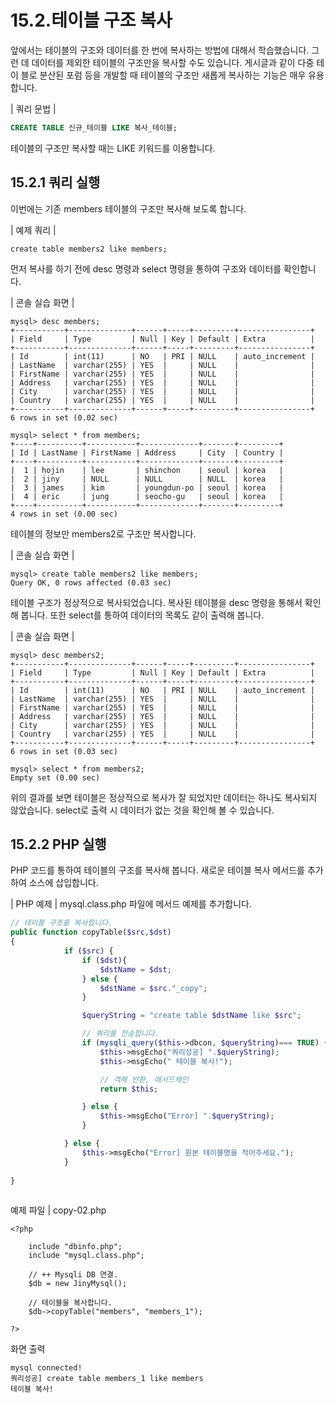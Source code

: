# 15.2.테이블 구조 복사 
앞에서는 테이블의 구조와 데이터를 한 번에 복사하는 방법에 대해서 학습했습니다. 그런 데 데이터를 제외한 테이블의 구조만을 복사할 수도 있습니다. 게시글과 같이 다중 테이 블로 분산된 포럼 등을 개발할 때 테이블의 구조만 새롭게 복사하는 기능은 매우 유용합니다.  

| 쿼리 문법 | 
```sql
CREATE TABLE 신규_테이블 LIKE 복사_테이블; 
```

테이블의 구조만 복사할 때는 LIKE 키워드를 이용합니다. 

## 15.2.1 쿼리 실행 
이번에는 기존 members 테이블의 구조만 복사해 보도록 합니다.  

| 예제 쿼리 | 
```
create table members2 like members; 
```

먼저 복사를 하기 전에 desc 명령과 select 명령을 통하여 구조와 데이터를 확인합니다. 

| 콘솔 실습 화면 | 
```
mysql> desc members;
+-----------+--------------+------+-----+---------+----------------+
| Field     | Type         | Null | Key | Default | Extra          |
+-----------+--------------+------+-----+---------+----------------+
| Id        | int(11)      | NO   | PRI | NULL    | auto_increment |
| LastName  | varchar(255) | YES  |     | NULL    |                |
| FirstName | varchar(255) | YES  |     | NULL    |                |
| Address   | varchar(255) | YES  |     | NULL    |                |
| City      | varchar(255) | YES  |     | NULL    |                |
| Country   | varchar(255) | YES  |     | NULL    |                |
+-----------+--------------+------+-----+---------+----------------+
6 rows in set (0.02 sec)

mysql> select * from members;
+----+----------+-----------+-------------+-------+---------+
| Id | LastName | FirstName | Address     | City  | Country |
+----+----------+-----------+-------------+-------+---------+
|  1 | hojin    | lee       | shinchon    | seoul | korea   |
|  2 | jiny     | NULL      | NULL        | NULL  | korea   |
|  3 | james    | kim       | youngdun-po | seoul | korea   |
|  4 | eric     | jung      | seocho-gu   | seoul | korea   |
+----+----------+-----------+-------------+-------+---------+
4 rows in set (0.00 sec)

```

테이블의 정보만 members2로 구조만 복사합니다. 

| 콘솔 실습 화면 | 
```
mysql> create table members2 like members;
Query OK, 0 rows affected (0.03 sec)

```

테이블 구조가 정상적으로 복사되었습니다. 복사된 테이블을 desc 명령을 통해서 확인해 봅니다. 또한 select를 통하여 데이터의 목록도 같이 출력해 봅니다.  

| 콘솔 실습 화면 | 
```
mysql> desc members2;
+-----------+--------------+------+-----+---------+----------------+
| Field     | Type         | Null | Key | Default | Extra          |
+-----------+--------------+------+-----+---------+----------------+
| Id        | int(11)      | NO   | PRI | NULL    | auto_increment |
| LastName  | varchar(255) | YES  |     | NULL    |                |
| FirstName | varchar(255) | YES  |     | NULL    |                |
| Address   | varchar(255) | YES  |     | NULL    |                |
| City      | varchar(255) | YES  |     | NULL    |                |
| Country   | varchar(255) | YES  |     | NULL    |                |
+-----------+--------------+------+-----+---------+----------------+
6 rows in set (0.03 sec)

mysql> select * from members2;
Empty set (0.00 sec)

```
위의 결과를 보면 테이블은 정상적으로 복사가 잘 되었지만 데이터는 하나도 복사되지 않았습니다. select로 출력 시 데이터가 없는 것을 확인해 볼 수 있습니다.  

## 15.2.2 PHP 실행 
PHP 코드를 통하여 테이블의 구조를 복사해 봅니다. 새로운 테이블 복사 메서드를 추가 하여 소스에 삽입합니다.  

| PHP 예제 | 
mysql.class.php 파일에 메서드 예제를 추가합니다. 

```php
// 테이블 구조를 복사합니다.
public function copyTable($src,$dst)
{
            if ($src) {
                if ($dst){
                    $dstName = $dst;
                } else {
                    $dstName = $src."_copy";
                }

                $queryString = "create table $dstName like $src";

                // 쿼리를 전송합니다.
                if (mysqli_query($this->dbcon, $queryString)=== TRUE) {
                    $this->msgEcho("쿼리성공] ".$queryString);
                    $this->msgEcho(" 테이블 복사!");

                    // 객체 반환, 매서드체인
                    return $this; 

                } else {
                    $this->msgEcho("Error] ".$queryString);
                }

            } else {
                $this->msgEcho("Error] 원본 테이블명을 적어주세요.");
            }           
            
}
 
```

예제 파일 | copy-02.php 
```
<?php

	include "dbinfo.php";
	include "mysql.class.php";
 
	// ++ Mysqli DB 연결.
	$db = new JinyMysql();

	// 테이블을 복사합니다.
	$db->copyTable("members", "members_1");

?>

```

화면 출력 
```
mysql connected!
쿼리성공] create table members_1 like members
테이블 복사!

```